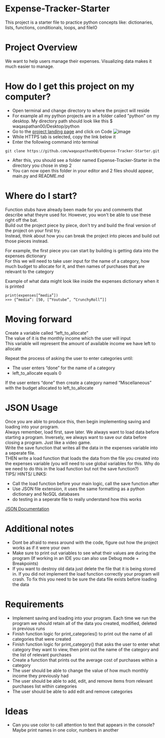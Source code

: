 # Expense-Tracker-Starter
This project is a starter file to practice python concepts like: dictionaries, lists, functions, conditionals, loops, and fileIO

# Project Overview
We want to help users manage their expenses. Visualizing data makes it much easier to manage. 

# How do I get this project on my computer?
- Open terminal and change directory to where the project will reside
- For example all my python projects are in a folder called "python" on my desktop. My directory path should look like this $ waqaspathan00/Desktop/python
- Go to the [project landing page](https://github.com/waqaspathan00/Expense-Tracker-Starter) and click on  Code ![image](https://user-images.githubusercontent.com/67988358/126201715-19385d2c-1e95-4d0c-a92e-0908357f5a0c.png)
- While HTTPS tab is selected, copy the link below it
- Enter the following command into terminal
```
git clone https://github.com/waqaspathan00/Expense-Tracker-Starter.git
```
- After this, you should see a folder named Expense-Tracker-Starter in the directory you chose in step 2
- You can now open this folder in your editor and 2 files should appear, main.py and README.md


# Where do I start?
Function stubs have already been made for you and comments that describe what theyre used for. However, you won't be able to use these right off the bat.  
Build out the project piece by piece, don't try and build the final version of the project on your first try.  
Instead, think about how you can break the project into pieces and build out those pieces instead.

For example, the first piece you can start by building is getting data into the expenses dictionary  
For this we will need to take user input for the name of a category, how much budget to allocate for it, and then names of purchases that are relevant to the category

Example of what data might look like inside the expenses dictionary when it is printed
```
print(expenses[“media”])
>>> {“media”: [50, [“Youtube”, “CrunchyRoll”]]
```

# Moving forward
Create a variable called “left_to_allocate”  
The value of it is the monthly income which the user will input  
This variable will represent the amount of available income we have left to allocate

Repeat the process of asking the user to enter categories until:
  - The user enters “done” for the name of a category
  - left_to_allocate equals 0

If the user enters “done” then create a category named “Miscellaneous” with the budget allocated to left_to_allocate

# JSON Usage
Once you are able to produce this, then begin implementing saving and loading into your program.  
Always remember, load first, save later. We always want to load data before starting a program. Inversely, we always want to save our data before closing a program.  Just like a video game.  
Write the save function that writes all the data in the expenses variable into a seperate file.  
THEN write a load function that loads the data from the file you created into the expenses variable (you will need to use global variables for this. Why do we need to do this in the load function but not the save function?)  
TIPS/ HINTS/ LINKS:
- Call the load function before your main logic, call the save function after
- Use JSON file extension, it uses the same formatting as a python dictionary and NoSQL databases
- do testing in a seperate file to really understand how this works

[JSON Documentation](https://docs.python.org/3/library/json.html)

# Additional notes
- Dont be afraid to mess around with the code, figure out how the project works as if it were your own
- Make sure to print out variables to see what their values are during the program (If working in an IDE you can also use Debug mode + Breakpoints)
- If you want to destroy old data just delete the file that it is being stored in. If you did not implement the load function correctly your program will crash. To fix this you need to be sure the data file exists before loading the data

# Requirements
- Implement saving and loading into your program. Each time we run the program we should retain all of the data you created, modified, deleted in previous runs
- Finish function logic for print_categories() to print out the name of all categories that were created
- Finish function logic for print_category() that asks the user to enter what category they want to view, then print out the name of the category and the list of relevant purchases
- Create a function that prints out the average cost of purchases within a category
- The user should be able to change the value of how much monthly income they previously had
- The user should be able to add, edit, and remove items from relevant purchases list within categories 
- The user should be able to add edit and remove categories 

# Ideas
- Can you use color to call attention to text that appears in the console? Maybe print names in one color, numbers in another



